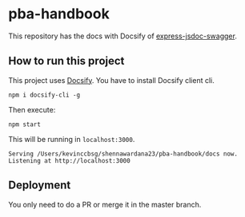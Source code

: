 # pba-handbook

This repository has the docs with Docsify of [express-jsdoc-swagger](https://github.com/shennawardana23/pba-handbook).

## How to run this project

This project uses [Docsify](https://docsify.js.org/). You have to install Docsify client cli.

```
npm i docsify-cli -g
```

Then execute:

```
npm start
```

This will be running in `localhost:3000`.

```
Serving /Users/kevinccbsg/shennawardana23/pba-handbook/docs now.
Listening at http://localhost:3000
```

## Deployment

You only need to do a PR or merge it in the master branch.
